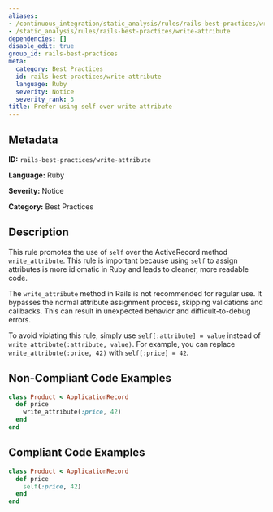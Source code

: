 ```yaml
---
aliases:
- /continuous_integration/static_analysis/rules/rails-best-practices/write-attribute
- /static_analysis/rules/rails-best-practices/write-attribute
dependencies: []
disable_edit: true
group_id: rails-best-practices
meta:
  category: Best Practices
  id: rails-best-practices/write-attribute
  language: Ruby
  severity: Notice
  severity_rank: 3
title: Prefer using self over write attribute
---
```

<!--  SOURCED FROM https://github.com/DataDog/datadog-static-analyzer-rule-docs -->


## Metadata
**ID:** `rails-best-practices/write-attribute`

**Language:** Ruby

**Severity:** Notice

**Category:** Best Practices

## Description
This rule promotes the use of `self` over the ActiveRecord method `write_attribute`. This rule is important because using `self` to assign attributes is more idiomatic in Ruby and leads to cleaner, more readable code. 

The `write_attribute` method in Rails is not recommended for regular use. It bypasses the normal attribute assignment process, skipping validations and callbacks. This can result in unexpected behavior and difficult-to-debug errors. 

To avoid violating this rule, simply use `self[:attribute] = value` instead of `write_attribute(:attribute, value)`. For example, you can replace `write_attribute(:price, 42)` with `self[:price] = 42`.

## Non-Compliant Code Examples
```ruby
class Product < ApplicationRecord
  def price
    write_attribute(:price, 42)
  end
end

```

## Compliant Code Examples
```ruby
class Product < ApplicationRecord
  def price
    self(:price, 42)
  end
end
```
